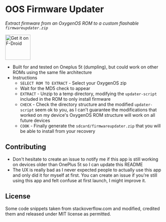 # OOS Firmware Updater

*Extract firmware from an OxygenOS ROM to a custom flashable `firmwareupdater.zip`*

[<img src="https://f-droid.org/badge/get-it-on.png"
      alt="Get it on F-Droid"
      height="80">](https://f-droid.org/packages/fr.witchdoctors.c4ffein.oosfirmwareextractor/)

* Built for and tested on Oneplus 5t (dumpling), but could work on other ROMs using the same file architecture
* Instructions
  * `SELECT ROM TO EXTRACT` - Select your OxygenOS zip
  * Wait for the MD5 check to appear
  * `EXTRACT` - Unzip to a temp directory, modifying the `updater-script` included in the ROM to only install firmware
  * `CHECK` - Check the directory structure and the modified `updater-script` seem ok to you, as I can't guarantee the modifications that worked on my device's OxygenOS ROM structure will work on all future devices
  * `COOK` - Finally generate the `sdcard/firmwareupdater.zip` that you will be able to install from your recovery

## Contributing
- Don't hesitate to create an issue to notify me if this app is still working on devices older than OnePlus 5t so I can update this README
- The UX is really bad as I never expected people to actually use this app and only did it for myself at first.
  You can create an issue if you're still using this app and felt confuse at first launch, I might improve it.

## License
Some code snippets taken from stackoverflow.com and modified, credited them and released under MIT license as permitted.  
